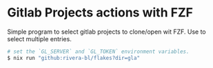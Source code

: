 # Gitlab Projects actions with FZF

Simple program to select gitlab projects to clone/open wit FZF. Use <tab> to select multiple entries.

```bash
# set the `GL_SERVER` and `GL_TOKEN` environment variables.
$ nix run "github:rivera-bl/flakes?dir=gla"
```